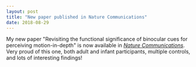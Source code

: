 ```yaml
---
layout: post
title: "New paper published in Nature Communications"
date: 2018-08-29
---
```


My new paper "Revisiting the functional significance of binocular cues for perceiving motion-in-depth" is now available in [*Nature Communications*](http://www.nature.com/articles/s41467-018-05918-7). Very proud of this one, both adult and infant participants, multiple controls, and lots of interesting findings!